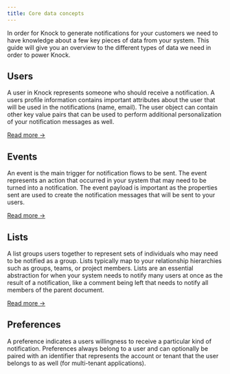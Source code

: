 ```yaml
---
title: Core data concepts
---
```


In order for Knock to generate notifications for your customers we need to have knowledge about a
few key pieces of data from your system. This guide will give you an overview to the different types of data we need
in order to power Knock.

## Users

A user in Knock represents someone who should receive a notification. A users profile information
contains important attributes about the user that will be used in the notifications (name, email).
The user object can contain other key value pairs that can be used to perform additional personalization
of your notification messages as well.

[Read more →](/send-and-manage-data/users)

## Events

An event is the main trigger for notification flows to be sent. The event represents an action that
occurred in your system that may need to be turned into a notification. The event payload is important
as the properties sent are used to create the notification messages that will be sent to your users.

[Read more →](/send-and-manage-data/events)

## Lists

A list groups users together to represent sets of individuals who may need to be notified as a group.
Lists typically map to your relationship hierarchies such as groups, teams, or project members. Lists
are an essential abstraction for when your system needs to notify many users at once as the result
of a notification, like a comment being left that needs to notify all members of the parent document.

[Read more →](/send-and-manage-data/lists)

## Preferences

A preference indicates a users willingness to receive a particular kind of notification. Preferences
always belong to a user and can optionally be paired with an identifier that represents the account
or tenant that the user belongs to as well (for multi-tenant applications).

<!--
[Read more →](/send-and-manage-data/managing-preferences) -->
